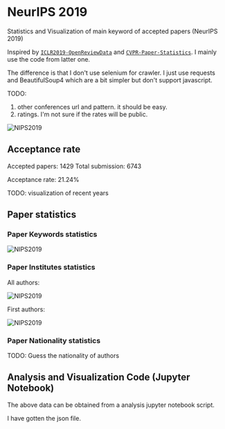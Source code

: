 # NeurIPS 2019

Statistics and Visualization of main keyword of accepted papers (NeurIPS 2019)

Inspired by [`ICLR2019-OpenReviewData`](https://github.com/shaohua0116/ICLR2019-OpenReviewData) and [`CVPR-Paper-Statistics`](https://github.com/hoya012/CVPR-2019-Paper-Statistics). I mainly use the code from latter one.

The difference is that I don't use selenium for crawler. I just use requests and BeautifulSoup4 which are a bit simpler but don't support javascript.

TODO:

1. other conferences url and pattern. it should be easy.
2. ratings. I'm not sure if the rates will be public.

![NIPS2019](https://github.com/sndnyang/AcceptPaperAnalysis/raw/master/images/neuips2019.png)

## Acceptance rate

Accepted papers: 1429
Total submission: 6743

Acceptance rate: 21.24%

TODO: visualization of recent years

## Paper statistics

### Paper Keywords statistics

![NIPS2019](https://github.com/sndnyang/AcceptPaperAnalysis/raw/master/images/neuips2019_stat.png)

### Paper Institutes statistics

All authors:

![NIPS2019](https://github.com/sndnyang/AcceptPaperAnalysis/raw/master/images/neuips2019_all_ins.png)

First authors:

![NIPS2019](https://github.com/sndnyang/AcceptPaperAnalysis/raw/master/images/neuips2019_first_ins.png)

### Paper Nationality statistics

TODO: Guess the nationality of authors

## Analysis and Visualization Code (Jupyter Notebook)

The above data can be obtained from a analysis jupyter notebook script.

I have gotten the json file.
